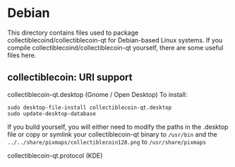 
Debian
====================
This directory contains files used to package collectiblecoind/collectiblecoin-qt
for Debian-based Linux systems. If you compile collectiblecoind/collectiblecoin-qt yourself, there are some useful files here.

## collectiblecoin: URI support ##


collectiblecoin-qt.desktop  (Gnome / Open Desktop)
To install:

	sudo desktop-file-install collectiblecoin-qt.desktop
	sudo update-desktop-database

If you build yourself, you will either need to modify the paths in
the .desktop file or copy or symlink your collectiblecoin-qt binary to `/usr/bin`
and the `../../share/pixmaps/collectiblecoin128.png` to `/usr/share/pixmaps`

collectiblecoin-qt.protocol (KDE)

